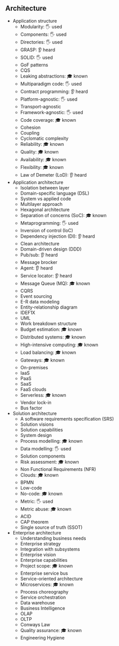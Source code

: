 ## Architecture

- Application structure
  - Modularity: 🖐️ used
  - Components: 🖐️ used
  - Directories: 🖐️ used
  - GRASP: 👂 heard
  - SOLID: 🖐️ used
  - GoF patterns
  - CQS
  - Leaking abstractions: 🎓 known
  - Multiparadigm code: 🖐️ used
  - Contract programming: 👂 heard
  - Platform-agnostic: 🖐️ used
  - Transport-agnostic
  - Framework-agnostic: 🖐️ used
  - Code coverage: 🎓 known
  - Cohesion
  - Coupling
  - Cyclomatic complexity
  - Reliability: 🎓 known
  - Quality: 🎓 known
  - Availability: 🎓 known
  - Flexibility: 🎓 known
  - Law of Demeter (LoD): 👂 heard
- Application architecture
  - Isolation between layer
  - Domain-specific language (DSL)
  - System vs applied code
  - Multilayer approach
  - Hexagonal architecture
  - Separation of concerns (SoC): 🎓 known
  - Metaprogramming: 🖐️ used
  - Inversion of control (IoC)
  - Dependency injection (DI): 👂 heard
  - Clean architecture
  - Domain-driven design (DDD)
  - Pub/sub: 👂 heard
  - Message brocker
  - Agent: 👂 heard
  - Service locator: 👂 heard
  - Message Queue (MQ): 🎓 known
  - CQRS
  - Event sourcing
  - E-R data modeling
  - Entity-relationship diagram
  - IDEF1X
  - UML
  - Work breakdown structure
  - Budget estimation: 🎓 known
  - Distributed systems: 🎓 known
  - High-intensive computing: 🎓 known
  - Load balancing: 🎓 known
  - Gateways: 🎓 known
  - On-premises
  - IaaS
  - PaaS
  - SaaS
  - FaaS clouds
  - Serverless: 🎓 known
  - Vendor lock-in
  - Bus factor
- Solution architecture
  - A software requirements specification (SRS)
  - Solution visions
  - Solution capabilities
  - System design
  - Process modelling: 🎓 known
  - Data modelling: 🖐️ used
  - Solution components
  - Risk assessment: 🎓 known
  - Non Functional Requirements (NFR)
  - Clouds: 🎓 known
  - BPMN
  - Low-code
  - No-code: 🎓 known
  - Metric: 🖐️ used
  - Metric abuse: 🎓 known
  - ACID
  - CAP theorem
  - Single source of truth (SSOT)
- Enterprise architecture
  - Understanding business needs
  - Enterprise strategy
  - Integration with subsystems
  - Enterprise vision
  - Enterprise capabilities
  - Project scope: 🎓 known
  - Enterprise service bus
  - Service-oriented architecture
  - Microservices: 🎓 known
  - Process choreography
  - Service orchestration
  - Data warehouse
  - Business Intelligence
  - OLAP
  - OLTP
  - Conways Law
  - Quality assurance: 🎓 known
  - Engineering Hygiene
